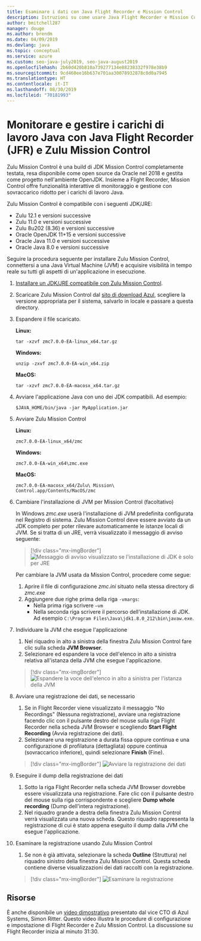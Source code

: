 ```yaml
---
title: Esaminare i dati con Java Flight Recorder e Mission Control
description: Istruzioni su come usare Java Flight Recorder e Mission Control per raccogliere e rivedere i dati delle app.
author: bmitchell287
manager: douge
ms.author: brendm
ms.date: 04/09/2019
ms.devlang: java
ms.topic: conceptual
ms.service: azure
ms.custom: seo-java-july2019, seo-java-august2019
ms.openlocfilehash: 2b60d420b810a739277134e88238332f978e38b9
ms.sourcegitcommit: 9cd460ee16b637e701aa30078932878c0d0a7945
ms.translationtype: HT
ms.contentlocale: it-IT
ms.lasthandoff: 08/30/2019
ms.locfileid: "70181993"
---
```

# <a name="monitor-and-manage-java-workloads-with-java-flight-recorder-jfr-and-zulu-mission-control"></a>Monitorare e gestire i carichi di lavoro Java con Java Flight Recorder (JFR) e Zulu Mission Control

Zulu Mission Control è una build di JDK Mission Control completamente testata, resa disponibile come open source da Oracle nel 2018 e gestita come progetto nell'ambiente OpenJDK. Insieme a Flight Recorder, Mission Control offre funzionalità interattive di monitoraggio e gestione con sovraccarico ridotto per i carichi di lavoro Java.

Zulu Mission Control è compatibile con i seguenti JDK/JRE:

* Zulu 12.1 e versioni successive
* Zulu 11.0 e versioni successive
* Zulu 8u202 (8.36) e versioni successive
* Oracle OpenJDK 11+15 e versioni successive
* Oracle Java 11.0 e versioni successive
* Oracle Java 8.0 e versioni successive

Seguire la procedura seguente per installare Zulu Mission Control, connettersi a una Java Virtual Machine (JVM) e acquisire visibilità in tempo reale su tutti gli aspetti di un'applicazione in esecuzione.

1.  [Installare un JDK/JRE compatibile con Zulu Mission Control](java-jdk-install.md).

2.  Scaricare Zulu Mission Control dal [sito di download Azul](https://www.azul.com/products/zulu-mission-control/), scegliere la versione appropriata per il sistema, salvarlo in locale e passare a questa directory.

3.  Espandere il file scaricato.

    **Linux:**

    ```cli
    tar -xzvf zmc7.0.0-EA-linux_x64.tar.gz
    ```

    **Windows:**

    ```cli
    unzip -zxvf zmc7.0.0-EA-win_x64.zip 
    ```

    **MacOS:**

    ```cli
    tar -xzvf zmc7.0.0-EA-macosx_x64.tar.gz
    ```

4.  Avviare l'applicazione Java con uno dei JDK compatibili. Ad esempio:

    ```cli
    $JAVA_HOME/bin/java -jar MyApplication.jar
    ```

5.  Avviare Zulu Mission Control

    **Linux:**

    ```cli
    zmc7.0.0-EA-linux_x64/zmc
    ```

    **Windows:**

    ```cli
    zmc7.0.0-EA-win_x64\zmc.exe 
    ```

    **MacOS:**

    ```cli
    zmc7.0.0-EA-macosx_x64/Zulu\ Mission\ Control.app/Contents/MacOS/zmc
    ```

6.  Cambiare l'installazione di JVM per Mission Control (facoltativo)

    In Windows *zmc.exe* userà l'installazione di JVM predefinita configurata nel Registro di sistema. Zulu Mission Control deve essere avviato da un JDK completo per poter rilevare automaticamente le istanze locali di JVM. Se si tratta di un JRE, verrà visualizzato il messaggio di avviso seguente:

    > [!div class="mx-imgBorder"]
    ![Messaggio di avviso visualizzato se l'installazione di JDK è solo per JRE](../media/jdk/azul-jfr-1.png)

    Per cambiare la JVM usata da Mission Control, procedere come segue: 
    1.  Aprire il file di configurazione *zmc.ini* situato nella stessa directory di *zmc.exe*
    2.  Aggiungere due righe prima della riga `-vmargs`:
        * Nella prima riga scrivere `–vm`
        * Nella seconda riga scrivere il percorso dell'installazione di JDK. Ad esempio `C:\Program Files\Java\jdk1.8.0_212\bin\javaw.exe`.

7.  Individuare la JVM che esegue l'applicazione
    1.  Nel riquadro in alto a sinistra della finestra Zulu Mission Control fare clic sulla scheda **JVM Browser**.
    2.  Selezionare ed espandere la voce dell'elenco in alto a sinistra relativa all'istanza della JVM che esegue l'applicazione.

    > [!div class="mx-imgBorder"]
    ![Espandere la voce dell'elenco in alto a sinistra per l'istanza della JVM](../media/jdk/azul-jfr-2.png)


8.  Avviare una registrazione dei dati, se necessario
    1.  Se in Flight Recorder viene visualizzato il messaggio "No Recordings" (Nessuna registrazione), avviare una registrazione facendo clic con il pulsante destro del mouse sulla riga Flight Recorder nella scheda JVM Browser e scegliendo **Start Flight Recording** (Avvia registrazione dei dati).
    2.  Selezionare una registrazione a durata fissa oppure continua e una configurazione di profilatura (dettagliata) oppure continua (sovraccarico inferiore), quindi selezionare **Finish** (Fine).

    > [!div class="mx-imgBorder"]
    ![Avviare la registrazione dei dati](../media/jdk/azul-jfr-3.png)

9.  Eseguire il dump della registrazione dei dati
    1.  Sotto la riga Flight Recorder nella scheda JVM Browser dovrebbe essere visualizzata una registrazione. Fare clic con il pulsante destro del mouse sulla riga corrispondente e scegliere **Dump whole recording** (Dump dell'intera registrazione).
    2.  Nel riquadro grande a destra della finestra Zulu Mission Control verrà visualizzata una nuova scheda. Questo riquadro rappresenta la registrazione di cui è stato appena eseguito il dump dalla JVM che esegue l'applicazione.

10. Esaminare la registrazione usando Zulu Mission Control
    1.  Se non è già attivata, selezionare la scheda **Outline** (Struttura) nel riquadro sinistro della finestra Zulu Mission Control. Questa scheda contiene diverse visualizzazioni dei dati raccolti con la registrazione.
 
    > [!div class="mx-imgBorder"]
    ![Esaminare la registrazione](../media/jdk/azul-jfr-4.png)

## <a name="resources"></a>Risorse

È anche disponibile un [video dimostrativo](https://www.azul.com/presentation/azul-webinar-open-source-flight-recorder-and-mission-control-managing-and-measuring-openjdk-8-performance/) presentato dal vice CTO di Azul Systems, Simon Ritter. Questo video illustra le procedure di configurazione e impostazione di Flight Recorder e Zulu Mission Control. La discussione su Flight Recorder inizia al minuto 31:30.

